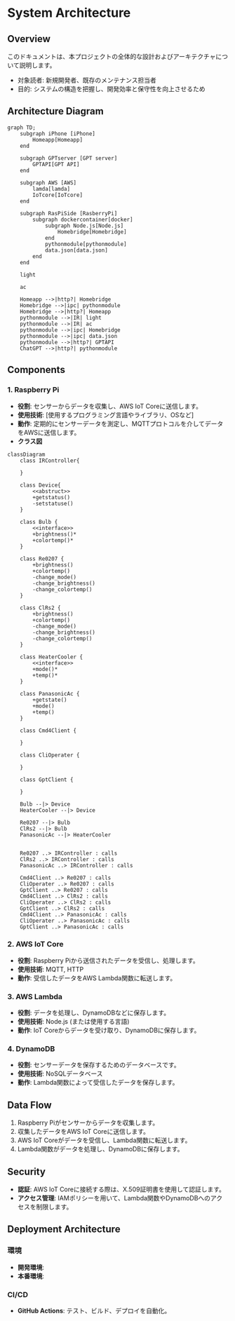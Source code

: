 # System Architecture

## Overview
このドキュメントは、本プロジェクトの全体的な設計およびアーキテクチャについて説明します。
- 対象読者: 新規開発者、既存のメンテナンス担当者
- 目的: システムの構造を把握し、開発効率と保守性を向上させるため

## Architecture Diagram
```mermaid
graph TD;
    subgraph iPhone [iPhone]
        Homeapp[Homeapp]
    end

    subgraph GPTserver [GPT server]
        GPTAPI[GPT API]
    end

    subgraph AWS [AWS]
        lamda[lamda]
        IoTcore[IoTcore]
    end

    subgraph RasPiSide [RasberryPi]
        subgraph dockercontainer[docker]
            subgraph Node.js[Node.js]
                Homebridge[Homebridge]
            end
            pythonmodule[pythonmodule]
            data.json[data.json]
        end
    end

    light

    ac

    Homeapp -->|http?| Homebridge
    Homebridge -->|ipc| pythonmodule
    Homebridge -->|http?| Homeapp
    pythonmodule -->|IR| light
    pythonmodule -->|IR| ac
    pythonmodule -->|ipc| Homebridge
    pythonmodule -->|ipc| data.json
    pythonmodule -->|http?| GPTAPI
    ChatGPT -->|http?| pythonmodule
```

## Components

### 1. Raspberry Pi
- **役割**: センサーからデータを収集し、AWS IoT Coreに送信します。
- **使用技術**: [使用するプログラミング言語やライブラリ、OSなど]
- **動作**: 定期的にセンサーデータを測定し、MQTTプロトコルを介してデータをAWSに送信します。
- **クラス図**
~~~mermaid
classDiagram
    class IRController{
        
    }

    class Device{
        <<abstruct>>
        +getstatus()
        -setstatuse()
    }

    class Bulb {
        <<interface>>
        +brightness()*
        +colortemp()*
    }

    class Re0207 {
        +brightness()
        +colortemp()
        -change_mode()
        -change_brightness()
        -change_colortemp()
    }

    class ClRs2 {
        +brightness()
        +colortemp()
        -change_mode()
        -change_brightness()
        -change_colortemp() 
    }

    class HeaterCooler {
        <<interface>>
        +mode()*
        +temp()*
    }

    class PanasonicAc {
        +getstate()
        +mode()
        +temp()      
    }

    class Cmd4Client {
        
    }

    class CliOperater {

    }

    class GptClient {

    }

    Bulb --|> Device
    HeaterCooler --|> Device

    Re0207 --|> Bulb
    ClRs2 --|> Bulb
    PanasonicAc --|> HeaterCooler
    

    Re0207 ..> IRController : calls
    ClRs2 ..> IRController : calls
    PanasonicAc ..> IRController : calls

    Cmd4Client ..> Re0207 : calls
    CliOperater ..> Re0207 : calls
    GptClient ..> Re0207 : calls
    Cmd4Client ..> ClRs2 : calls
    CliOperater ..> ClRs2 : calls
    GptClient ..> ClRs2 : calls
    Cmd4Client ..> PanasonicAc : calls
    CliOperater ..> PanasonicAc : calls
    GptClient ..> PanasonicAc : calls
~~~

### 2. AWS IoT Core
- **役割**: Raspberry Piから送信されたデータを受信し、処理します。
- **使用技術**: MQTT, HTTP
- **動作**: 受信したデータをAWS Lambda関数に転送します。

### 3. AWS Lambda
- **役割**: データを処理し、DynamoDBなどに保存します。
- **使用技術**: Node.js (または使用する言語)
- **動作**: IoT Coreからデータを受け取り、DynamoDBに保存します。

### 4. DynamoDB
- **役割**: センサーデータを保存するためのデータベースです。
- **使用技術**: NoSQLデータベース
- **動作**: Lambda関数によって受信したデータを保存します。

## Data Flow
1. Raspberry Piがセンサーからデータを収集します。
2. 収集したデータをAWS IoT Coreに送信します。
3. AWS IoT Coreがデータを受信し、Lambda関数に転送します。
4. Lambda関数がデータを処理し、DynamoDBに保存します。

## Security
- **認証**: AWS IoT Coreに接続する際は、X.509証明書を使用して認証します。
- **アクセス管理**: IAMポリシーを用いて、Lambda関数やDynamoDBへのアクセスを制限します。

## Deployment Architecture
### 環境
- **開発環境**: 
- **本番環境**: 

### CI/CD
- **GitHub Actions**: テスト、ビルド、デプロイを自動化。

### 